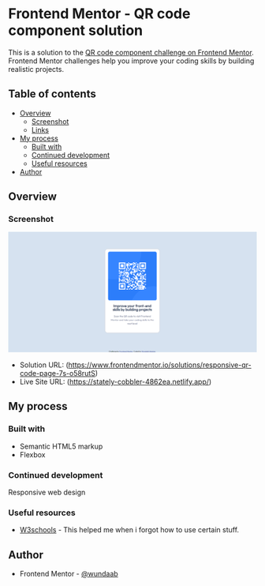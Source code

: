 # Frontend Mentor - QR code component solution

This is a solution to the [QR code component challenge on Frontend Mentor](https://www.frontendmentor.io/challenges/qr-code-component-iux_sIO_H). Frontend Mentor challenges help you improve your coding skills by building realistic projects. 

## Table of contents

- [Overview](#overview)
  - [Screenshot](#screenshot)
  - [Links](#links)
- [My process](#my-process)
  - [Built with](#built-with)
  - [Continued development](#continued-development)
  - [Useful resources](#useful-resources)
- [Author](#author)

## Overview

### Screenshot

![](./screenshot.jpg)

- Solution URL: (https://www.frontendmentor.io/solutions/responsive-qr-code-page-7s-o58rutS)
- Live Site URL: (https://stately-cobbler-4862ea.netlify.app/)

## My process

### Built with

- Semantic HTML5 markup
- Flexbox

### Continued development
Responsive web design

### Useful resources

- [W3schools](https://www.w3schools.com/) - This helped me when i forgot how to use certain stuff.

## Author

- Frontend Mentor - [@wundaab](https://www.frontendmentor.io/profile/wundaab)
